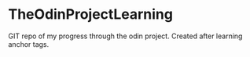 # TheOdinProjectLearning
GIT repo of my progress through the odin project. Created after learning anchor tags.

